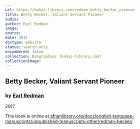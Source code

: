 ```yaml
---
url: https://bahai-library.com/redman_betty_becker_pioneer
title: Betty Becker, Valiant Servant Pioneer
audio: 
author: Earl Redman
image: 
source: 
date: 2017
doctype: website
status: search-only
encumbered: false
collection: Biographies (bahai-library.com)
collectionImage: 
---
```



## Betty Becker, Valiant Servant Pioneer

### by [Earl Redman](https://bahai-library.com/author/Earl+Redman)

2017


This book is online at [afnanlibrary.org/docs/english-language-manuscripts/unpublished-manuscripts-other/redman-becker/](http://www.afnanlibrary.org/docs/english-language-manuscripts/unpublished-manuscripts-other/redman-becker/).